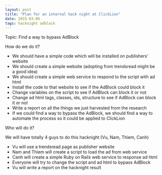 ```yaml
---
layout: post
title: "Plan for an internal hack night at ClickLion"
date: 2015-03-06
tags: hacknight adblock
---
```


Topic: Find a way to bypass AdBlock

How do we do it?

  * We should have a simple code which will be installed on publishers' website
  * We should create a simple website (adopting from trendsread might be a good idea)
  * We should create a simple web service to respond to the script with ad html
  * Install the code to that website to see if the AdBlock could block it
  * Change variables on the script to see if AdBlock can block it or not
  * Change ad html tags, classes, ids, structure to see if AdBlock can block it or not
  * Write a report on all the things we just harvested from the research
  * If we could find a way to bypass the AdBlock, we should find a way to automate the process so it could be applied to ClickLion

Who will do it?

  We will have totally 4 guys to do this hacknight (Vu, Nam, Thiem, Canh)

  * Vu will use a trendsread page as publisher website
  * Nam and Thiem will create a script to load the ad from web service
  * Canh will create a simple Ruby on Rails web service to response ad html
  * Everyone will try to change the script and ad html to bypass AdBlock
  * Vu will write a report on the hacknight result
